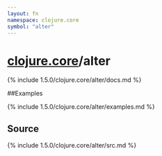 ```yaml
---
layout: fn
namespace: clojure.core
symbol: "alter"
---
```


# [clojure.core](../)/alter

{% include 1.5.0/clojure.core/alter/docs.md %}

##Examples

{% include 1.5.0/clojure.core/alter/examples.md %}
## Source
{% include 1.5.0/clojure.core/alter/src.md %}

